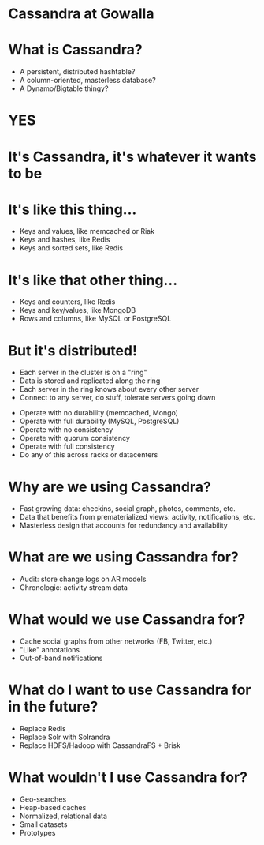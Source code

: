 <!SLIDE>

# Cassandra at Gowalla

<!SLIDE bullets incremental>

# What is Cassandra?

- A persistent, distributed hashtable?
- A column-oriented, masterless database?
- A Dynamo/Bigtable thingy?

<!SLIDE center>

# YES

<!SLIDE center bullets incremental>

# It's Cassandra, it's whatever it wants to be

<!SLIDE center bullets incremental>
# It's like this thing...

- Keys and values, like memcached or Riak
- Keys and hashes, like Redis
- Keys and sorted sets, like Redis

<!SLIDE center bullets incremental>
# It's like that other thing...
- Keys and counters, like Redis
- Keys and key/values, like MongoDB
- Rows and columns, like MySQL or PostgreSQL

<!SLIDE center bullets incremental>

# But it's distributed!

- Each server in the cluster is on a "ring"
- Data is stored and replicated along the ring
- Each server in the ring knows about every other server
- Connect to any server, do stuff, tolerate servers going down

<!SLIDE center bullets incremental>

- Operate with no durability (memcached, Mongo)
- Operate with full durability (MySQL, PostgreSQL)
- Operate with no consistency
- Operate with quorum consistency
- Operate with full consistency
- Do any of this across racks or datacenters

<!SLIDE>

# Why are we using Cassandra?

<!SLIDE center bullets incremental>

- Fast growing data: checkins, social graph, photos, comments, etc.
- Data that benefits from prematerialized views: activity,
  notifications, etc.
- Masterless design that accounts for redundancy and availability

<!SLIDE center bullets incremental>

# What are we using Cassandra for?

- Audit: store change logs on AR models
- Chronologic: activity stream data

<!SLIDE center bullets incremental>

# What would we use Cassandra for?

- Cache social graphs from other networks (FB, Twitter, etc.)
- "Like" annotations
- Out-of-band notifications

<!SLIDE center bullets incremental>

# What do I want to use Cassandra for in the future?

- Replace Redis
- Replace Solr with Solrandra
- Replace HDFS/Hadoop with CassandraFS + Brisk

<!SLIDE center bullets incremental>

# What wouldn't I use Cassandra for?

- Geo-searches
- Heap-based caches
- Normalized, relational data
- Small datasets
- Prototypes 
